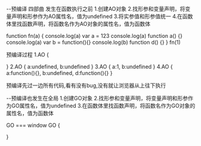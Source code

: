 --预编译 四部曲 发生在函数执行之前
    1.创建AO对象
    2.找形参和变量声明，将变量声明和形参作为AO属性名，值为undefined
    3.将实参值和形参值统一
    4.在函数体里找函数声明，将函数名作为AO对象的属性名，值为函数体

function fn(a) {
            console.log(a)
            var a = 123
            console.log(a)
            function a() {}
            console.log(a)
            var b = function(){}
            console.log(b)
            function d() {}
}
fn(1)

预编译过程
1.AO {
    
}
2.AO {
    a:undefined, 
    b:undefined
}
3.AO {
    a:1, 
    b:undefined
}
4.AO {
    a:function(){}, 
    b:undefined,
    d:function(){}
}

预编译先过一边所有代码,看有没有bug,没有就让浏览器从上往下执行

--预编译也发生在全局
1.创建GO对象
2.找形参和变量声明，将变量声明和形参作为GO属性名，值为undefined
3.在函数体里找函数声明，将函数名作为GO对象的属性名，值为函数体

GO === window
GO {

}